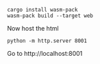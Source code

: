 ```shell
cargo install wasm-pack
wasm-pack build --target web
```
Now host the html
```shell
python -m http.server 8001
```
Go to http://localhost:8001